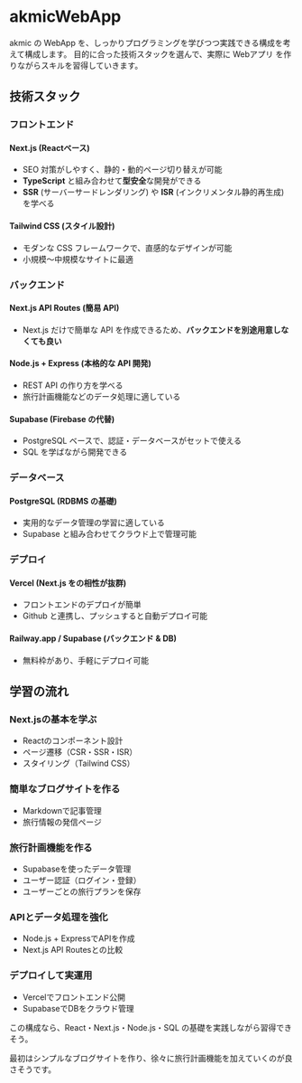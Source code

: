 # akmicWebApp
akmic の WebApp を、しっかりプログラミングを学びつつ実践できる構成を考えて構成します。
目的に合った技術スタックを選んで、実際に Webアプリ を作りながらスキルを習得していきます。

## 技術スタック
### フロントエンド
#### Next.js (Reactベース)
- SEO 対策がしやすく、静的・動的ページ切り替えが可能
- **TypeScript** と組み合わせて**型安全**な開発ができる
- **SSR** (サーバーサードレンダリング) や **ISR** (インクリメンタル静的再生成) を学べる

#### Tailwind CSS (スタイル設計)
- モダンな CSS フレームワークで、直感的なデザインが可能
- 小規模～中規模なサイトに最適

### バックエンド
#### Next.js API Routes (簡易 API)
- Next.js だけで簡単な API を作成できるため、**バックエンドを別途用意しなくても良い**
#### Node.js + Express (本格的な API 開発)
- REST API の作り方を学べる
- 旅行計画機能などのデータ処理に適している
#### Supabase (Firebase の代替)
- PostgreSQL ベースで、認証・データベースがセットで使える
- SQL を学ばながら開発できる

### データベース
#### PostgreSQL (RDBMS の基礎)
- 実用的なデータ管理の学習に適している
- Supabase と組み合わせてクラウド上で管理可能

### デプロイ
#### Vercel (Next.js  をの相性が抜群)
- フロントエンドのデプロイが簡単
- Github と連携し、プッシュすると自動デプロイ可能
#### Railway.app / Supabase (バックエンド & DB)
- 無料枠があり、手軽にデプロイ可能

## 学習の流れ
### Next.jsの基本を学ぶ
- Reactのコンポーネント設計
- ページ遷移（CSR・SSR・ISR）
- スタイリング（Tailwind CSS）
### 簡単なブログサイトを作る
- Markdownで記事管理
- 旅行情報の発信ページ
### 旅行計画機能を作る
- Supabaseを使ったデータ管理
- ユーザー認証（ログイン・登録）
- ユーザーごとの旅行プランを保存
### APIとデータ処理を強化
- Node.js + ExpressでAPIを作成
- Next.js API Routesとの比較
### デプロイして実運用
- Vercelでフロントエンド公開
- SupabaseでDBをクラウド管理

この構成なら、React・Next.js・Node.js・SQL の基礎を実践しながら習得できそう。

最初はシンプルなブログサイトを作り、徐々に旅行計画機能を加えていくのが良さそうです。
